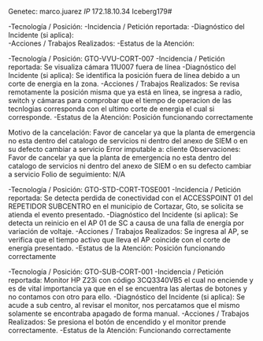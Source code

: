 Genetec:
marco.juarez
*IP*
172.18.10.34
Iceberg179#



-Tecnología / Posición: 
-Incidencia / Petición reportada: 
-Diagnóstico del Incidente (si aplica):  
-Acciones / Trabajos Realizados: 
-Estatus de la Atención: 

-Tecnología / Posición: GTO-VVU-CORT-007
-Incidencia / Petición reportada: Se visualiza cámara 11U007 fuera de línea
-Diagnóstico del Incidente (si aplica):  Se identifica la posición fuera de línea debido a un corte de energia en la zona.
-Acciones / Trabajos Realizados: Se revisa remotamente la posición misma que ya está en línea, se ingresa a radio, switch y cámaras para comprobar que el tiempo de operacion de las tecnlogias corresponda con el ultimo corte de energia el cual si corresponde.
-Estatus de la Atención:  Posición funcionando correctamente



Motivo de la cancelación: Favor de cancelar ya que la planta de emergencia no esta dentro del catalogo de servicios ni dentro del anexo de SIEM o en su defecto cambiar a servicio
Error imputable a: cliente
Observaciones: Favor de cancelar ya que la planta de emergencia no esta dentro del catalogo de servicios ni dentro del anexo de SIEM o en su defecto cambiar a servicio
Folio de seguimiento: N/A


-Tecnología / Posición: GTO-STD-CORT-TOSE001
-Incidencia / Petición reportada: Se detecta perdida de conectividad con el ACCESSPOINT 01 del REPETIDOR SUBCENTRO en el municipio de Cortazar, Gto, se solicita se atienda el evento presentado.
-Diagnóstico del Incidente (si aplica): Se detecta un reinicio en el AP 01 de SC a causa de una falla de energía por variación de voltaje.
-Acciones / Trabajos Realizados: Se ingresa al AP, se verifica que el tiempo activo que lleva el AP coincide con el corte de energía presentado.
-Estatus de la Atención:  Posición funcionando correctamente


-Tecnología / Posición: GTO-SUB-CORT-001
-Incidencia / Petición reportada: Monitor HP Z23i con código 3CQ3340VB5 el cual no enciende y es de vital importancia ya que en el se encuentra las alertas de botones y no contamos con otro para ello.
-Diagnóstico del Incidente (si aplica):  Se acude a sub centro, al revisar el monitor, nos percatamos que el mismo solamente se encontraba apagado de forma manual.
-Acciones / Trabajos Realizados: Se presiona el botón de encendido y el monitor prende correctamente.
-Estatus de la Atención: Funcionando correctamente